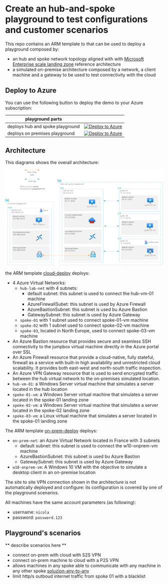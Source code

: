 # Create an hub-and-spoke playground to test configurations and customer scenarios

This repo contains an ARM template to that can be used to deploy a playground composed by:
  * an hub and spoke network topology aligned with with <a href="https://docs.microsoft.com/en-us/azure/cloud-adoption-framework/ready/enterprise-scale/architecture" target="_blank">Microsoft Enterprise scale landing zone</a> reference architecture
  * a simulated on-premise architecture composed by a network, a client machine and a gateway to be used to test connectivity with the cloud

## Deploy to Azure
You can use the following button to deploy the demo to your Azure subscription:

| playground parts| &nbsp; |
|---|---|
| deploys hub and spoke playground | [![Deploy to Azure](https://aka.ms/deploytoazurebutton)](https://portal.azure.com/#create/Microsoft.Template/uri/https%3A%2F%2Fraw.githubusercontent.com%2Fnicolgit%2Fhub-and-spoke-playground%2Fmain%2Fcloud-deploy.json)
| deploys on premises playground | [![Deploy to Azure](https://aka.ms/deploytoazurebutton)](https%3A%2F%2Fraw.githubusercontent.com%2Fnicolgit%2Fhub-and-spoke-playground%2Fmain%2Fon-prem-deploy.json) |

## Architecture
This diagrams shows the overall architecture:

![Architecture](images/architecture.png)


the ARM template [cloud-deploy](cloud-deploy.json) deploys:
* 4 Azure Virtual Networks:
    * `hub-lab-net` with 4 subnets:
        * default subnet: this subnet is used to connect the hub-vm-01 machine
        * AzureFirewallSubet: this subnet is used by Azure Firewall
        * AzureBastionSubnet: this subnet is used bu Azure Bastion
        * GatewaySubnet: this subnet is used by Azure Gateway
    * `spoke-01` with 1 subnet used to connect spoke-01-vm machine
    * `spoke-02` with 1 subnet used to connect spoke-02-vm machine
    * `spoke-03`, located in North Europe, used to connect spoke-03-vm machine
* An Azure Bastion resource that provides secure and seamless SSH connectivity to the jumpbox virtual machine directly in the Azure portal over SSL
* An Azure Firewall resource that provide a cloud-native, fully stateful, firewall as a service with built-in high availability and unrestricted cloud scalability. It provides both east-west and north-south traffic inspection.
* An Azure VPN Gateway resource that is used to send encrypted traffic between the hub virtual network to the on-premises simulated location.
* `hub-vm-01`: a Windows Server virtual machine that simulates a server located in the hub location
* `spoke-01-vm`: a Windows Server virtual machine that simulates a server located in the spoke-01 landing zone
* `spoke-02-vm`: a Windows Server virtual machine that simulates a server located in the spoke-02 landing zone
* `spoke-03-vm`: a Linux virtual machine that simulates a server located in the spoke-01 landing zone

The ARM template [on-prem-deploy](on-prem-deploy.json) deploys:
* `on-prem-net`: an Azure Virtual Network located in France with 3 subnets
    * default subnet: this subnet is used to connect the w10-onprem-vm machine
    * AzureBastionSubnet: this subnet is used bu Azure Bastion
    * GatewaySubnet: this subnet is used by Azure Gateway
* `w10-onprem-vm`: A Windows 10 VM with the objective to simulate a desktop client in an on-premise location

The site to site VPN connection shown in the architecture is not automatically deployed and configure: its configuration is covered by one of the playground scenarios.

All machines have the same account parameters (as following):
* username: `nicola`
* password: `password.123`

## Playground's scenarios
** describe scenarios here **
* connect on-prem with cloud with S2S VPN
* connect on-prem machine to cloud with a P2S VPN
* allows machines in any spoke able to communicate with any machine in any other spoke [soluzion-any-to-any](scenarios/)
* limit http/s outboud internet traffic from spoke 01 with a blacklist 


